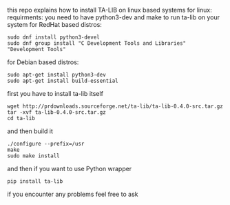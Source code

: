 this repo explains how to install TA-LIB on linux based systems
for linux:
requirments:
    you need to have python3-dev and make to run ta-lib on your system
for RedHat based distros:
```
sudo dnf install python3-devel
sudo dnf group install "C Development Tools and Libraries" "Development Tools"
```
for Debian based distros:
```
sudo apt-get install python3-dev
sudo apt-get install build-essential
```
first you have to install ta-lib itself 
```
wget http://prdownloads.sourceforge.net/ta-lib/ta-lib-0.4.0-src.tar.gz
tar -xvf ta-lib-0.4.0-src.tar.gz
cd ta-lib
```
and then build it
```
./configure --prefix=/usr
make
sudo make install
```
and then if you want to use Python wrapper
```
pip install ta-lib
```
if you encounter any problems feel free to ask 
